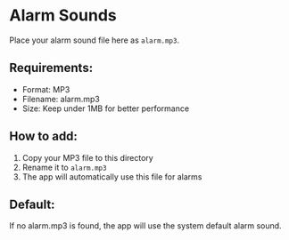 # Alarm Sounds

Place your alarm sound file here as `alarm.mp3`.

## Requirements:
- Format: MP3
- Filename: alarm.mp3
- Size: Keep under 1MB for better performance

## How to add:
1. Copy your MP3 file to this directory
2. Rename it to `alarm.mp3`
3. The app will automatically use this file for alarms

## Default:
If no alarm.mp3 is found, the app will use the system default alarm sound. 